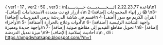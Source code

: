 { ver1 : 17 ,  ver2 : 50 ,  ver3 : \n[تــــحـــــديــــث جــــديــــد] قاعدة 2.22.23.77\n1 -[إضاف] ة أزرار قع نت متعددة الاستخدامات\n 2-[إضافة] زر إنهاء المجموعات 😱 \n3- [إضافة] قسم في شاشة الدردشة يرمي الفيروسات\n 4-[أضف] القرآن الكريم مع سور وأجزاء\n 5- [أضفافة] أدوات وعلاج بالحرارة\n 6- [أضفافة] واجهة الشاشة الرئيسية واجهة جديدة ومميزة\n 7- [إضافة] تحويل مقاطع الفيديو إلى مقاطع صوتية \n8- [إضافة] ميزة تعديل الدردشة \n9- [الإضاف] ة أحاديث إسلامية\n  ,  dli : https://amgdwhatsapp.blogspot.com/?m=1
